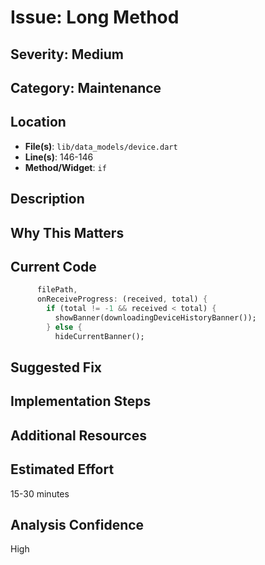 # Issue: Long Method

## Severity: Medium

## Category: Maintenance

## Location
- **File(s)**: `lib/data_models/device.dart`
- **Line(s)**: 146-146
- **Method/Widget**: `if`

## Description


## Why This Matters


## Current Code
```dart
      filePath,
      onReceiveProgress: (received, total) {
        if (total != -1 && received < total) {
          showBanner(downloadingDeviceHistoryBanner());
        } else {
          hideCurrentBanner();
```

## Suggested Fix


## Implementation Steps


## Additional Resources


## Estimated Effort
15-30 minutes

## Analysis Confidence
High
